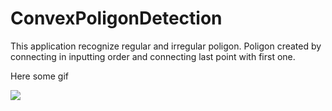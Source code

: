 # ConvexPoligonDetection

This application recognize regular and irregular poligon.
Poligon created by connecting in inputting order and connecting last point with first one.

Here some gif


<a href="https://imgflip.com/gif/2hhun6"><img src="https://i.imgflip.com/2hhun6.gif"/></a>
